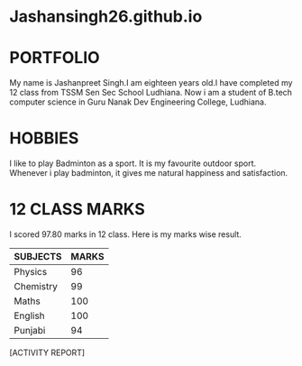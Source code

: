 # Jashansingh26.github.io

# **PORTFOLIO**

My name is Jashanpreet Singh.I am eighteen years old.I have completed my 12 class from TSSM Sen Sec School Ludhiana. Now i am a student of B.tech computer science in Guru Nanak Dev Engineering College, Ludhiana.

# **HOBBIES**

I like to play Badminton as a sport.
It is my favourite outdoor sport. Whenever i play badminton, it gives me natural happiness and satisfaction.

# **12 CLASS MARKS**

I scored 97.80 marks in 12 class.
Here is my marks wise result.

| SUBJECTS | MARKS |
|--------|------|
| Physics | 96 |
| Chemistry | 99 |
| Maths | 100 |
| English | 100 |
| Punjabi | 94 |

[ACTIVITY REPORT]

